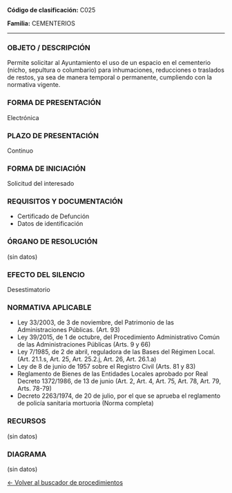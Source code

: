 
**Código de clasificación:** C025

**Familia:** CEMENTERIOS

---

### OBJETO / DESCRIPCIÓN

Permite solicitar al Ayuntamiento el uso de un espacio en el cementerio (nicho, sepultura o columbario) para inhumaciones, reducciones o traslados de restos, ya sea de manera temporal o permanente, cumpliendo con la normativa vigente.

### FORMA DE PRESENTACIÓN

Electrónica

### PLAZO DE PRESENTACIÓN

Continuo

### FORMA DE INICIACIÓN

Solicitud del interesado

### REQUISITOS Y DOCUMENTACIÓN

- Certificado de Defunción
- Datos de identificación

### ÓRGANO DE RESOLUCIÓN

(sin datos)

### EFECTO DEL SILENCIO

Desestimatorio

### NORMATIVA APLICABLE

- Ley 33/2003, de 3 de noviembre, del Patrimonio de las Administraciones Públicas. (Art. 93)
- Ley 39/2015, de 1 de octubre, del Procedimiento Administrativo Común de las Administraciones Públicas (Arts. 9 y 66)
- Ley 7/1985, de 2 de abril, reguladora de las Bases del Régimen Local. (Art. 21.1.s, Art. 25, Art. 25.2.j, Art. 26, Art. 26.1.a)
- Ley de 8 de junio de 1957 sobre el Registro Civil (Arts. 81 y 83)
- Reglamento de Bienes de las Entidades Locales aprobado por Real Decreto 1372/1986, de 13 de junio (Art. 2, Art. 4, Art. 75, Art. 78, Art. 79, Arts. 78-79)
- Decreto 2263/1974, de 20 de julio, por el que se aprueba el reglamento de policía sanitaria mortuoria (Norma completa)

### RECURSOS

(sin datos)

### DIAGRAMA

(sin datos)

[← Volver al buscador de procedimientos](../buscador.md)